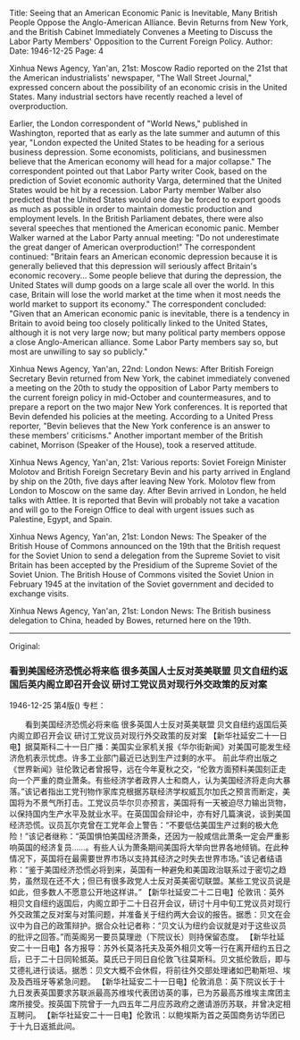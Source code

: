 Title: Seeing that an American Economic Panic is Inevitable, Many British People Oppose the Anglo-American Alliance. Bevin Returns from New York, and the British Cabinet Immediately Convenes a Meeting to Discuss the Labor Party Members' Opposition to the Current Foreign Policy.
Author:
Date: 1946-12-25
Page: 4

Xinhua News Agency, Yan'an, 21st: Moscow Radio reported on the 21st that the American industrialists' newspaper, "The Wall Street Journal," expressed concern about the possibility of an economic crisis in the United States. Many industrial sectors have recently reached a level of overproduction.

Earlier, the London correspondent of "World News," published in Washington, reported that as early as the late summer and autumn of this year, "London expected the United States to be heading for a serious business depression. Some economists, politicians, and businessmen believe that the American economy will head for a major collapse." The correspondent pointed out that Labor Party writer Cook, based on the prediction of Soviet economic authority Varga, determined that the United States would be hit by a recession. Labor Party member Walber also predicted that the United States would one day be forced to export goods as much as possible in order to maintain domestic production and employment levels. In the British Parliament debates, there were also several speeches that mentioned the American economic panic. Member Walker warned at the Labor Party annual meeting: "Do not underestimate the great danger of American overproduction!" The correspondent continued: "Britain fears an American economic depression because it is generally believed that this depression will seriously affect Britain's economic recovery... Some people believe that during the depression, the United States will dump goods on a large scale all over the world. In this case, Britain will lose the world market at the time when it most needs the world market to support its economy." The correspondent concluded: "Given that an American economic panic is inevitable, there is a tendency in Britain to avoid being too closely politically linked to the United States, although it is not very large now; but many political party members oppose a close Anglo-American alliance. Some Labor Party members say so, but most are unwilling to say so publicly."

Xinhua News Agency, Yan'an, 22nd: London News: After British Foreign Secretary Bevin returned from New York, the cabinet immediately convened a meeting on the 20th to study the opposition of Labor Party members to the current foreign policy in mid-October and countermeasures, and to prepare a report on the two major New York conferences. It is reported that Bevin defended his policies at the meeting. According to a United Press reporter, "Bevin believes that the New York conference is an answer to these members' criticisms." Another important member of the British cabinet, Morrison (Speaker of the House), took a reserved attitude.

Xinhua News Agency, Yan'an, 21st: Various reports: Soviet Foreign Minister Molotov and British Foreign Secretary Bevin and his party arrived in England by ship on the 20th, five days after leaving New York. Molotov flew from London to Moscow on the same day. After Bevin arrived in London, he held talks with Attlee. It is reported that Bevin will probably not take a vacation and will go to the Foreign Office to deal with urgent issues such as Palestine, Egypt, and Spain.

Xinhua News Agency, Yan'an, 21st: London News: The Speaker of the British House of Commons announced on the 19th that the British request for the Soviet Union to send a delegation from the Supreme Soviet to visit Britain has been accepted by the Presidium of the Supreme Soviet of the Soviet Union. The British House of Commons visited the Soviet Union in February 1945 at the invitation of the Soviet government and decided to exchange visits.

Xinhua News Agency, Yan'an, 21st: London News: The British business delegation to China, headed by Bowes, returned here on the 19th.



<hr /> 

Original: 


### 看到美国经济恐慌必将来临  很多英国人士反对英美联盟  贝文自纽约返国后英内阁立即召开会议  研讨工党议员对现行外交政策的反对案

1946-12-25
第4版()
专栏：

　　看到美国经济恐慌必将来临
    很多英国人士反对英美联盟
    贝文自纽约返国后英内阁立即召开会议
    研讨工党议员对现行外交政策的反对案
    【新华社延安二十一日电】据莫斯科二十一日广播：美国实业家机关报《华尔街新闻》对美国可能发生经济危机表示忧虑。许多工业部门最近已达到生产过剩的水平。
    前此华府出版之《世界新闻》驻伦敦记者曾报导，远在今年夏秋之交，“伦敦方面预料美国刻正走向一个严重的商业萧条。有些经济学者政界人士和商人，认为美国经济将走向大暴落。”该记者指出工党刊物作家库克根据苏联经济学权威瓦尔加氏之预言而断定，美国将为不景气所打击。工党议员华尔贝亦预言，美国将有一天被迫尽力输出货物，以保持国内生产水平及就业水平。在英国国会辩论中，亦有好几篇演说，谈到美国经济恐慌。议员瓦尔克曾在工党年会上警告：“不要低估美国生产过剩的极大危险！”该记者继称：“英国惧怕美国经济萧条，还因为一般咸信此萧条一定会严重影响英国的经济复员……。有些人认为萧条期间美国将大举向世界各地倾销。在此种情况下，英国将在最需要世界市场以支持其经济之时失去世界市场。”该记者结语称：“鉴于美国经济恐慌必将到来，英国有一种避免和美国政治联系过于密切之趋势，虽然现在还不大；但已有很多政党人士反对英美密切联盟。某些工党议员说是如此，但多数人不愿意公开地这样讲。”
    【新华社延安二十二日电】伦敦讯：英外相贝文自纽约返国后，内阁立即于二十日召开会议，研讨十月中旬工党议员对现行外交政策之反对案与对策问题，并准备关于纽约两大会议的报告。据悉：贝文在会议中为自己的政策辩护。据合众社记者称：“贝文认为纽约会议就是对于这些议员的批评之回答。”而英阁另一要员莫理逊（下院议长）则持保留态度。
    【新华社延安二十一日电】各方报导：苏外长莫洛托夫及英外相贝文等一行在离开纽约五日之后，已于二十日同轮抵英。莫氏已于同日自伦敦飞往莫斯科。贝文抵伦敦后，即与艾德礼进行谈话。据悉：贝文大概不会休假，将前往外交部处理诸如巴勒斯坦、埃及及西班牙等紧急问题。
    【新华社延安二十一日电】伦敦消息：英下院议长于十九日发表英国要求苏联派最高苏维埃代表团访英的事，已为苏最高苏维埃主席团主席所接受。按英国下院曾于一九四五年二月应苏政府之邀请游历苏联，并曾决定相互聘问。
    【新华社延安二十一日电】伦敦讯：以鲍埃斯为首之英国商务访华团已于十九日返抵此间。
